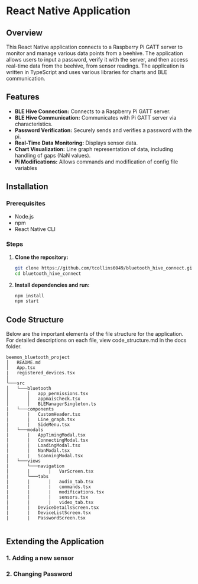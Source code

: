 # React Native Application

## Overview

This React Native application connects to a Raspberry Pi GATT server to monitor and manage various data points from a beehive. The application allows users to input a password, verify it with the server, and then access real-time data from the beehive, from sensor readings. The application is written in TypeScript and uses various libraries for charts and BLE communication.

## Features

- **BLE Hive Connection:** Connects to a Raspberry Pi GATT server.
- **BLE Hive Communication:** Communicates with Pi GATT server via characteristics.
- **Password Verification:** Securely sends and verifies a password with the pi.
- **Real-Time Data Monitoring:** Displays sensor data.
- **Chart Visualization:** Line graph representation of data, including handling of gaps (NaN values).
- **Pi Modifications:** Allows commands and modification of config file variables

## Installation

### Prerequisites

- Node.js
- npm
- React Native CLI

### Steps
1. **Clone the repository:**
   ```bash
   git clone https://github.com/tcollins6049/bluetooth_hive_connect.git
   cd bluetooth_hive_connect
2. **Install dependencies and run:**
   ```bash
   npm install
   npm start
   

## Code Structure
Below are the important elements of the file structure for the application. For detailed descriptions on each file, view code_structure.md in the docs folder.
```
beemon_bluetooth_project
│   README.md
│   App.tsx
|   registered_devices.tsx
│
└───src
│   └───bluetooth
│       │   app_permissions.tsx
│       │   appmaisCheck.tsx
│       │   BLEManagerSingleton.ts
|   └───components
|       |   CustomHeader.tsx
|       |   Line_graph.tsx
|       |   SideMenu.tsx
│   └───modals
|       |   AppTimingModal.tsx
|       |   ConnectingModal.tsx
|       |   LoadingModal.tsx
|       |   NanModal.tsx
|       |   ScanningModal.tsx
│   └───views
|       └───navigation
|       |       |   VarScreen.tsx
|       └───tabs
|       |       |   audio_tab.tsx
|       |       |   commands.tsx
|       |       |   modifications.tsx
|       |       |   sensors.tsx
|       |       |   video_tab.tsx
|       |   DeviceDetailsScreen.tsx
|       |   DeviceListScreen.tsx
|       |   PasswordScreen.tsx
 
```

## Extending the Application
### 1. Adding a new sensor

### 2. Changing Password


